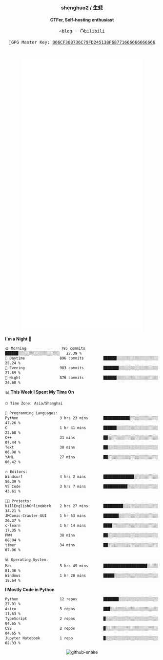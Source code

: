 <h3 align="center"> shenghuo2 / 生蚝 </h3>
<h4 align="center" >CTFer, Self-hosting enthusiast</h3>


<p align="center">
  <samp>
    ✍️<a href="https://blog.shenghuo2.top/">blog</a> -
    📺<a href="https://space.bilibili.com/85894935">bilibili</a>
  </samp>
</p>
<p align="center">
  <samp>
     🔐GPG Master Key: <a align="center" href="https://github.com/shenghuo2.gpg">B66CF308736C79FD245138F68771666666666666</a>
  </samp>
</p>
<br>
<p align="center">
  <a href="https://github.com/shenghuo2">
    <img width="400" align="top" src="https://github.com/shenghuo2/shenghuo2/blob/main/metrics.left.svg" />
  </a>
  <a href="https://github.com/shenghuo2">
    <img width="400" align="top" src="https://github.com/shenghuo2/shenghuo2/blob/main/metrics.right.svg" />
  </a>
</p>


<!--START_SECTION:waka-->
**I'm a Night 🦉** 

```text
🌞 Morning                795 commits         ██████░░░░░░░░░░░░░░░░░░░   22.39 % 
🌆 Daytime                896 commits         ██████░░░░░░░░░░░░░░░░░░░   25.24 % 
🌃 Evening                983 commits         ███████░░░░░░░░░░░░░░░░░░   27.69 % 
🌙 Night                  876 commits         ██████░░░░░░░░░░░░░░░░░░░   24.68 % 
```


📊 **This Week I Spent My Time On** 

```text
🕑︎ Time Zone: Asia/Shanghai

💬 Programming Languages: 
Python                   3 hrs 23 mins       ████████████░░░░░░░░░░░░░   47.26 % 
C                        1 hr 41 mins        ██████░░░░░░░░░░░░░░░░░░░   23.68 % 
C++                      31 mins             ██░░░░░░░░░░░░░░░░░░░░░░░   07.44 % 
Text                     30 mins             ██░░░░░░░░░░░░░░░░░░░░░░░   06.98 % 
YAML                     27 mins             ██░░░░░░░░░░░░░░░░░░░░░░░   06.42 % 

🔥 Editors: 
Windsurf                 4 hrs 2 mins        ██████████████░░░░░░░░░░░   56.39 % 
VS Code                  3 hrs 7 mins        ███████████░░░░░░░░░░░░░░   43.61 % 

🐱‍💻 Projects: 
killEnglishOnlineWork    2 hrs 27 mins       █████████░░░░░░░░░░░░░░░░   34.21 % 
JMComic-Crawler-GUI      1 hr 53 mins        ███████░░░░░░░░░░░░░░░░░░   26.37 % 
c-learn                  1 hr 14 mins        ████░░░░░░░░░░░░░░░░░░░░░   17.35 % 
PWM                      38 mins             ██░░░░░░░░░░░░░░░░░░░░░░░   08.94 % 
timer                    34 mins             ██░░░░░░░░░░░░░░░░░░░░░░░   07.96 % 

💻 Operating System: 
Mac                      5 hrs 49 mins       ████████████████████░░░░░   81.36 % 
Windows                  1 hr 20 mins        █████░░░░░░░░░░░░░░░░░░░░   18.64 % 
```

**I Mostly Code in Python** 

```text
Python                   12 repos            ███████░░░░░░░░░░░░░░░░░░   27.91 % 
Astro                    5 repos             ███░░░░░░░░░░░░░░░░░░░░░░   11.63 % 
TypeScript               2 repos             █░░░░░░░░░░░░░░░░░░░░░░░░   04.65 % 
CSS                      2 repos             █░░░░░░░░░░░░░░░░░░░░░░░░   04.65 % 
Jupyter Notebook         1 repo              █░░░░░░░░░░░░░░░░░░░░░░░░   02.33 % 
```




<!--END_SECTION:waka-->


<div align="center">
  <picture>
    <source media="(prefers-color-scheme: dark)" srcset="https://gist.githubusercontent.com/shenghuo2/bfce20b14ab0484cef03bae6e60e0b3a/raw/github-snake-dark.svg" />
    <source media="(prefers-color-scheme: light)" srcset="https://gist.githubusercontent.com/shenghuo2/bfce20b14ab0484cef03bae6e60e0b3a/raw/github-snake.svg" />
    <img alt="github-snake" src="https://gist.githubusercontent.com/shenghuo2/bfce20b14ab0484cef03bae6e60e0b3a/raw/github-snake.svg" />
  </picture>
</div>

<!--
**shenghuo2/shenghuo2** is a ✨ _special_ ✨ repository because its `README.md` (this file) appears on your GitHub profile.

Here are some ideas to get you started:

- 🔭 I’m currently working on ...
- 🌱 I’m currently learning ...
- 👯 I’m looking to collaborate on ...
- 🤔 I’m looking for help with ...
- 💬 Ask me about ...
- 📫 How to reach me: ...
- 😄 Pronouns: ...
- ⚡ Fun fact: ...
-->
